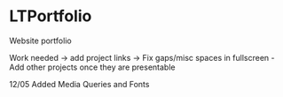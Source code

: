 # LTPortfolio

Website portfolio

Work needed -> add project links -> Fix gaps/misc spaces in fullscreen - Add other projects once they are presentable

12/05 Added Media Queries and Fonts
